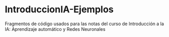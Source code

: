 # IntroduccionIA-Ejemplos
Fragmentos de código usados para las notas del curso de Introducción a la IA: Aprendizaje automático y Redes Neuronales
